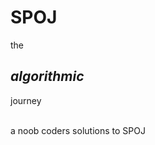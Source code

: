 # SPOJ
<p>the <strong><em><h2>algorithmic</h2></strong></em>journey</p><br>
a noob coders solutions to SPOJ 
